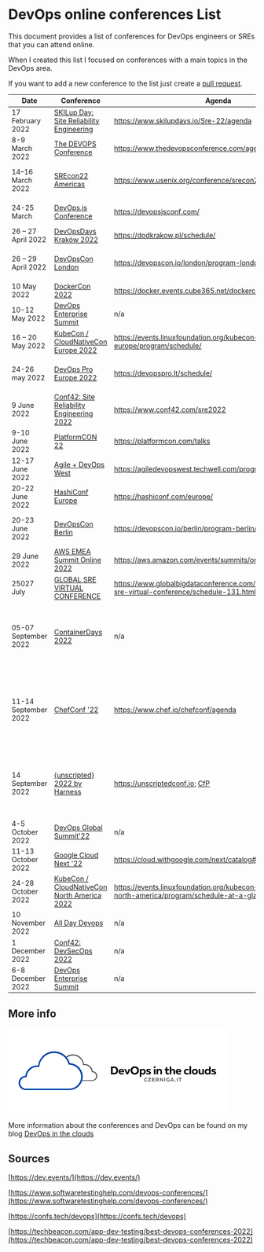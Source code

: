 # DevOps online conferences List

This document provides a list of conferences for DevOps engineers or SREs that you can attend online. 

When I created this list I focused on conferences with a main topics in the DevOps area. 

If you want to add a new conference to the list just create a [pull request](https://github.com/czerniga/devops-online-conferences/pulls).

| Date  | Conference  | Agenda  | Price  | Hybrid |
| --- | --- | --- | --- | --- |
| 17 February  2022  | [SKILup Day: Site Reliability Engineering](https://www.skilupdays.io/Sre-22/home) | https://www.skilupdays.io/Sre-22/agenda  | FREE | --- |
| 8-9 March 2022   | [The DEVOPS Conference](https://www.thedevopsconference.com/) | https://www.thedevopsconference.com/agenda | FREE | --- |
| 14–16 March 2022  | [SREcon22 Americas](https://www.usenix.org/conference/srecon22americas)  | https://www.usenix.org/conference/srecon22americas/program  | US $550 – US $700 | --- |
| 24-25 March  | [DevOps.js Conference](https://devopsjsconf.com/) | https://devopsjsconf.com/ | FREE /  € 46 | --- |
| 26 – 27 April 2022  | [DevOpsDays Kraków 2022](https://dodkrakow.pl/) | https://dodkrakow.pl/schedule/ | FREE | --- |
| 26 – 29 April 2022  | [DevOpsCon London](https://devopscon.io/london) | https://devopscon.io/london/program-london/  | £ 512 - 1196 | --- |
| 10 May 2022  | [DockerCon 2022](https://www.docker.com/dockercon/)  | https://docker.events.cube365.net/dockercon/2022  | FREE | --- |
| 10-12 May 2022  | [DevOps Enterprise Summit](https://events.itrevolution.com/virtual) | n/a  | $450 | --- |
| 16 – 20 May 2022  | [KubeCon / CloudNativeCon Europe 2022](https://events.linuxfoundation.org/kubecon-cloudnativecon-europe/) | https://events.linuxfoundation.org/kubecon-cloudnativecon-europe/program/schedule/  | FREE /  € 75 | --- |
| 24-26 may 2022  | [DevOps Pro Europe 2022](https://devopspro.lt/) | https://devopspro.lt/schedule/  | € 270 – 1130 |
| 9 June 2022  | [Conf42: Site Reliability Engineering 2022](https://www.conf42.com/sre2022) | https://www.conf42.com/sre2022 | n/a | --- |
| 9-10 June 2022  | [PlatformCON 22](https://platformcon.com/) | https://platformcon.com/talks  | FREE | --- |
| 12-17 June 2022  | [Agile + DevOps West](https://agiledevopswest.techwell.com/) | https://agiledevopswest.techwell.com/program/schedule  | n/a | --- |
| 20-22 June 2022  | [HashiConf Europe](https://hashiconf.com/europe/) | https://hashiconf.com/europe/  | FREE - € 450 |
| 20-23 June 2022  | [DevOpsCon Berlin](https://devopscon.io/berlin) | https://devopscon.io/berlin/program-berlin/  | € 476 - € 1169 | --- |
| 29 June 2022 | [AWS EMEA Summit Online 2022](https://summit-emea-en.virtual.awsevents.com/) | https://aws.amazon.com/events/summits/online/emea/agenda/ | FREE | --- |
| 25027 July | [GLOBAL SRE VIRTUAL CONFERENCE](https://www.globalbigdataconference.com/santa-clara/global-sre-virtual-conference/event-131.html) | https://www.globalbigdataconference.com/santa-clara/global-sre-virtual-conference/schedule-131.html | | NO | $99 - $4000 |
| 05-07 September 2022  | [ContainerDays 2022](https://www.containerdays.io/) | n/a | FREE / € 699 | YES <br>Kampnagel, Internationale Kulturfabrik, Jarrestraße 20, 22303 Hamburg, **Germany** |
| 11-14 September 2022  | [ChefConf &#39;22](https://www.chef.io/chefconf/about) | https://www.chef.io/chefconf/agenda | FREE | YES<br>The Westin Boston Seaport District, 425 Summer Street, Boston, MA 02210, **US** |
| 14 September 2022  | [{unscripted} 2022 by Harness](https://unscriptedconf.io) | https://unscriptedconf.io; [CfP](https://sessionize.com/unscripted-2022/) | FREE | YES<br>Bespoke, 845 Market St Suite 450, San Francisco, CA 94103 **US** |
| 4-5 October 2022 | [DevOps Global Summit'22](https://events.geekle.us/devops/) | n/a | FREE - $49 | NO | 
| 11-13 October 2022  | [Google Cloud Next &#39;22](https://cloud.withgoogle.com/next) | https://cloud.withgoogle.com/next/catalog#featured | FREE | NO |
| 24-28 October 2022  | [KubeCon / CloudNativeCon North America 2022](https://events.linuxfoundation.org/kubecon-cloudnativecon-north-america/) | https://events.linuxfoundation.org/kubecon-cloudnativecon-north-america/program/schedule-at-a-glance/ | n/a | YES<br>Detroit, Michigan **US** |
| 10 November 2022  | [All Day Devops](https://www.alldaydevops.com/) | n/a | n/a | NO |
| 1 December 2022  | [Conf42: DevSecOps 2022](https://www.conf42.com/devsecops2022)  | n/a | n/a | NO |
| 6-8 December 2022 | [DevOps Enterprise Summit](https://events.itrevolution.com/virtual) | n/a | $450 | NO |

## More info

![DevOps in the clouds](Devops_logo.png "DevOps in the clouds")

More information about the conferences and DevOps can be found on my blog [DevOps in the clouds](czerniga.it)

## Sources

[https://dev.events/](https://dev.events/)

[https://www.softwaretestinghelp.com/devops-conferences/](https://www.softwaretestinghelp.com/devops-conferences/)

[https://confs.tech/devops](https://confs.tech/devops)

[https://techbeacon.com/app-dev-testing/best-devops-conferences-2022](https://techbeacon.com/app-dev-testing/best-devops-conferences-2022)
